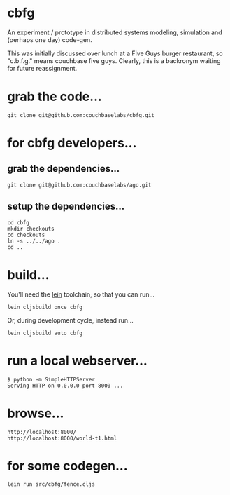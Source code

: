 cbfg
====

An experiment / prototype in distributed systems modeling,
simulation and (perhaps one day) code-gen.

This was initially discussed over lunch at a Five Guys burger
restaurant, so "c.b.f.g." means couchbase five guys.  Clearly, this is
a backronym waiting for future reassignment.

# grab the code...

    git clone git@github.com:couchbaselabs/cbfg.git

# for cbfg developers...

## grab the dependencies...

    git clone git@github.com:couchbaselabs/ago.git

## setup the dependencies...

    cd cbfg
    mkdir checkouts
    cd checkouts
    ln -s ../../ago .
    cd ..

# build...

You'll need the [lein](http://github.com/technomancy/leiningen)
toolchain, so that you can run...

    lein cljsbuild once cbfg

Or, during development cycle, instead run...

    lein cljsbuild auto cbfg

# run a local webserver...

    $ python -m SimpleHTTPServer
    Serving HTTP on 0.0.0.0 port 8000 ...

# browse...

    http://localhost:8000/
    http://localhost:8000/world-t1.html

# for some codegen...

    lein run src/cbfg/fence.cljs

